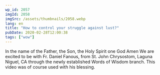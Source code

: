 ```yaml
---
wp_id: 2057
imgId: 2058
imgSrc: /assets/thumbnails/2058.webp
lang: en
title: "How to control your struggle against lust?"
pubDate: 2020-02-28T12:00:38
tags: ["wow"]
---
```


<!-- page: 6 -->

<p>In the name of the Father, the Son, the Holy Spirit one God Amen We are excited to be with Fr. Daniel Fanous, from St. John Chrysostom, Laguna Niguel, CA through the newly established Words of Wisdom branch. This video was of course used with his blessing.</p>
